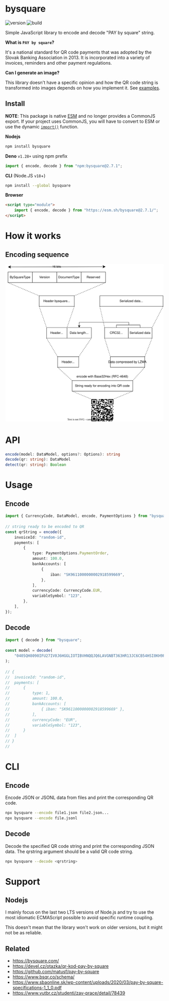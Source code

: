 # bysquare

![version][version]
![build][build]

Simple JavaScript library to encode and decode "PAY by square" string.

**What is `PAY by square`?**

It's a national standard for QR code payments that was adopted by the Slovak
Banking Association in 2013. It is incorporated into a variety of invoices,
reminders and other payment regulations.

**Can I generate an image?**

This library doesn't have a specific opinion and how the QR code string is
transformed into images depends on how you implement it. See
[examples](./docs/examples/).

## Install

**NOTE**: This package is native [ESM][mozzila-esm] and no longer provides a
CommonJS export. If your project uses CommonJS, you will have to convert to ESM
or use the dynamic [`import()`][mozzila-import] function.

**Nodejs**

```sh
npm install bysquare
```

**Deno** `v1.28+` using npm prefix

```ts
import { encode, decode } from "npm:bysquare@2.7.1";
```

**CLI** (Node.JS `v18`+)

```sh
npm install --global bysquare
```

**Browser**

```html
<script type="module">
	import { encode, decode } from "https://esm.sh/bysquare@2.7.1/";
</script>
```

# How it works

## Encoding sequence

![logic](./docs/uml/logic.svg)

# API

```ts
encode(model: DataModel, options?: Options): string
decode(qr: string): DataModel
detect(qr: string): Boolean
```

# Usage

## Encode

```ts
import { CurrencyCode, DataModel, encode, PaymentOptions } from "bysquare";

// string ready to be encoded to QR
const qrString = encode({
	invoiceId: "random-id",
	payments: [
		{
			type: PaymentOptions.PaymentOrder,
			amount: 100.0,
			bankAccounts: [
				{
					iban: "SK9611000000002918599669",
				},
			],
			currencyCode: CurrencyCode.EUR,
			variableSymbol: "123",
		},
	],
});
```

## Decode

```ts
import { decode } from "bysquare";

const model = decode(
	"0405QH8090IFU27IV0J6HGGLIOTIBVHNQQJQ6LAVGNBT363HR13JC6CB54HSI0KH9FCRASHNQBSKAQD2LJ4AU400UVKDNDPFRKLOBEVVVU0QJ000"
);

// {
// 	invoiceId: "random-id",
// 	payments: [
// 		{
// 			type: 1,
// 			amount: 100.0,
// 			bankAccounts: [
// 				{ iban: "SK9611000000002918599669" },
// 			],
// 			currencyCode: "EUR",
// 			variableSymbol: "123",
// 		}
// 	]
// }
//
```

# CLI

## Encode

Encode JSON or JSONL data from files and print the corresponding QR code.

```sh
npx bysquare --encode file1.json file2.json...
npx bysquare --encode file.jsonl
```

## Decode

Decode the specified QR code string and print the corresponding JSON data. The
qrstring argument should be a valid QR code string.

```sh
npx bysquare --decode <qrstring>
```

# Support

## Nodejs

I mainly focus on the last two LTS versions of Node.js and try to use the most
idiomatic ECMAScript possible to avoid specific runtime coupling.

This doesn't mean that the library won't work on older versions, but it might
not be as reliable.

## Related

-   <https://bysquare.com/>
-   <https://devel.cz/otazka/qr-kod-pay-by-square>
-   <https://github.com/matusf/pay-by-square>
-   <https://www.bsqr.co/schema/>
-   <https://www.sbaonline.sk/wp-content/uploads/2020/03/pay-by-square-specifications-1_1_0.pdf>
-   <https://www.vutbr.cz/studenti/zav-prace/detail/78439>

[build]: https://img.shields.io/github/actions/workflow/status/xseman/bysquare/tests.yml
[version]: https://img.shields.io/npm/v/bysquare
[mozzila-esm]: https://developer.mozilla.org/en-US/docs/Web/JavaScript/Guide/Modules
[mozzila-import]: https://developer.mozilla.org/en-US/docs/Web/JavaScript/Reference/Operators/import

